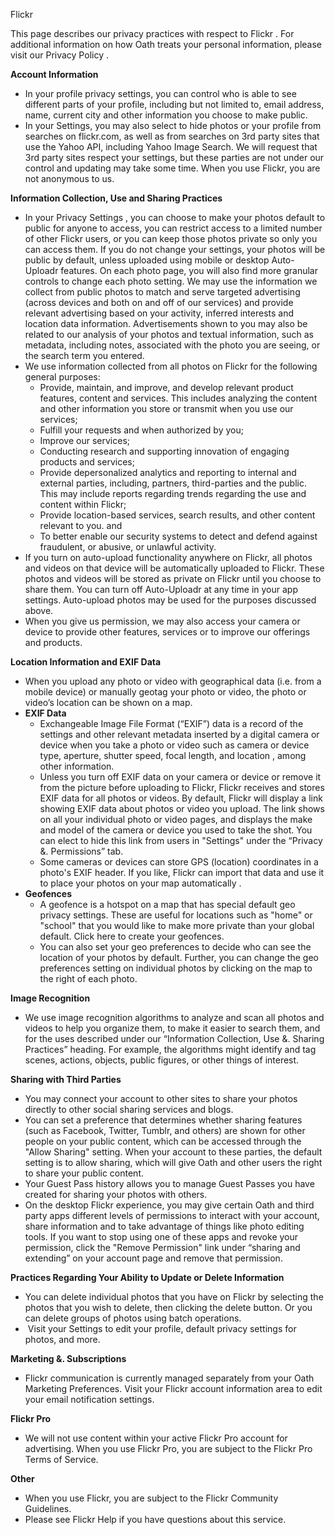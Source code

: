 Flickr

This page describes our privacy practices with respect to Flickr . For additional information on how Oath treats your personal information, please visit our Privacy Policy .

**Account Information**

*   In your profile privacy settings, you can control who is able to see different parts of your profile, including but not limited to, email address, name, current city and other information you choose to make public.
*   In your Settings, you may also select to hide photos or your profile from searches on flickr.com, as well as from searches on 3rd party sites that use the Yahoo API, including Yahoo Image Search. We will request that 3rd party sites respect your settings, but these parties are not under our control and updating may take some time. When you use Flickr, you are not anonymous to us.

**Information Collection, Use and Sharing Practices** 

*   In your Privacy Settings , you can choose to make your photos default to public for anyone to access, you can restrict access to a limited number of other Flickr users, or you can keep those photos private so only you can access them. If you do not change your settings, your photos will be public by default, unless uploaded using mobile or desktop Auto-Uploadr features. On each photo page, you will also find more granular controls to change each photo setting. We may use the information we collect from public photos to match and serve targeted advertising (across devices and both on and off of our services) and provide relevant advertising based on your activity, inferred interests and location data information. Advertisements shown to you may also be related to our analysis of your photos and textual information, such as metadata, including notes, associated with the photo you are seeing, or the search term you entered.
*   We use information collected from all photos on Flickr for the following general purposes:
    *   Provide, maintain, and improve, and develop relevant product features, content and services. This includes analyzing the content and other information you store or transmit when you use our services; 
    *   Fulfill your requests and when authorized by you;
    *   Improve our services;
    *   Conducting research and supporting innovation of engaging products and services;
    *   Provide depersonalized analytics and reporting to internal and external parties, including, partners, third-parties and the public. This may include reports regarding trends regarding the use and content within Flickr;
    *   Provide location-based services, search results, and other content relevant to you. and
    *   To better enable our security systems to detect and defend against fraudulent, or abusive, or unlawful activity.
*   If you turn on auto-upload functionality anywhere on Flickr, all photos and videos on that device will be automatically uploaded to Flickr. These photos and videos will be stored as private on Flickr until you choose to share them. You can turn off Auto-Uploadr at any time in your app settings. Auto-upload photos may be used for the purposes discussed above.
*   When you give us permission, we may also access your camera or device to provide other features, services or to improve our offerings and products.

**Location Information and EXIF Data**

*   When you upload any photo or video with geographical data (i.e. from a mobile device) or manually geotag your photo or video, the photo or video’s location can be shown on a map.
*   **EXIF Data**
    *   Exchangeable Image File Format (“EXIF”) data is a record of the settings and other relevant metadata inserted by a digital camera or device when you take a photo or video such as camera or device type, aperture, shutter speed, focal length, and location , among other information.
    *   Unless you turn off EXIF data on your camera or device or remove it from the picture before uploading to Flickr, Flickr receives and stores EXIF data for all photos or videos. By default, Flickr will display a link showing EXIF data about photos or video you upload. The link shows on all your individual photo or video pages, and displays the make and model of the camera or device you used to take the shot. You can elect to hide this link from users in "Settings" under the “Privacy &. Permissions” tab.
    *   Some cameras or devices can store GPS (location) coordinates in a photo's EXIF header. If you like, Flickr can import that data and use it to place your photos on your map automatically .
*   **Geofences**
    *   A geofence is a hotspot on a map that has special default geo privacy settings. These are useful for locations such as "home" or "school" that you would like to make more private than your global default. Click here to create your geofences.
    *   You can also set your geo preferences to decide who can see the location of your photos by default. Further, you can change the geo preferences setting on individual photos by clicking on the map to the right of each photo.

**Image Recognition**

*   We use image recognition algorithms to analyze and scan all photos and videos to help you organize them, to make it easier to search them, and for the uses described under our “Information Collection, Use &. Sharing Practices” heading. For example, the algorithms might identify and tag scenes, actions, objects, public figures, or other things of interest.

**Sharing with Third Parties**

*   You may connect your account to other sites to share your photos directly to other social sharing services and blogs.
*   You can set a preference that determines whether sharing features (such as Facebook, Twitter, Tumblr, and others) are shown for other people on your public content, which can be accessed through the "Allow Sharing" setting. When your account to these parties, the default setting is to allow sharing, which will give Oath and other users the right to share your public content.
*   Your Guest Pass history allows you to manage Guest Passes you have created for sharing your photos with others.
*   On the desktop Flickr experience, you may give certain Oath and third party apps different levels of permissions to interact with your account, share information and to take advantage of things like photo editing tools. If you want to stop using one of these apps and revoke your permission, click the "Remove Permission" link under “sharing and extending” on your account page and remove that permission.

**Practices Regarding Your Ability to Update or Delete Information**

*   You can delete individual photos that you have on Flickr by selecting the photos that you wish to delete, then clicking the delete button. Or you can delete groups of photos using batch operations.
*    Visit your Settings to edit your profile, default privacy settings for photos, and more.

**Marketing &. Subscriptions**

*   Flickr communication is currently managed separately from your Oath Marketing Preferences. Visit your Flickr account information area to edit your email notification settings.

**Flickr Pro**

*   We will not use content within your active Flickr Pro account for advertising. When you use Flickr Pro, you are subject to the Flickr Pro Terms of Service.

**Other**

*   When you use Flickr, you are subject to the Flickr Community Guidelines.
*   Please see Flickr Help if you have questions about this service.